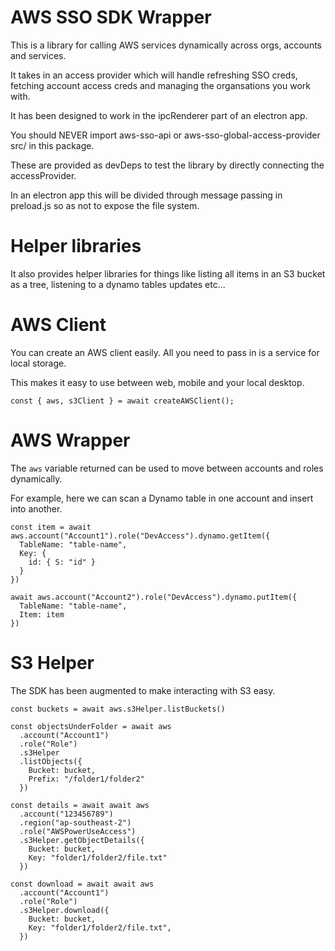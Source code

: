 # AWS SSO SDK Wrapper

This is a library for calling AWS services dynamically across orgs, accounts and services.

It takes in an access provider which will handle refreshing SSO creds, fetching account access creds and managing the organsations you work with.

It has been designed to work in the ipcRenderer part of an electron app.

You should NEVER import aws-sso-api or aws-sso-global-access-provider src/ in this package.

These are provided as devDeps to test the library by directly connecting the accessProvider.

In an electron app this will be divided through message passing in preload.js so as not to expose the file system.

# Helper libraries

It also provides helper libraries for things like listing all items in an S3 bucket as a tree, listening to a dynamo tables updates etc...

# AWS Client

You can create an AWS client easily. All you need to pass in is a service for local storage.

This makes it easy to use between web, mobile and your local desktop.

```
const { aws, s3Client } = await createAWSClient();
```

# AWS Wrapper

The `aws` variable returned can be used to move between accounts and roles dynamically.

For example, here we can scan a Dynamo table in one account and insert into another.

```
const item = await aws.account("Account1").role("DevAccess").dynamo.getItem({
  TableName: "table-name",
  Key: {
    id: { S: "id" }
  }
})

await aws.account("Account2").role("DevAccess").dynamo.putItem({
  TableName: "table-name",
  Item: item
})
```

# S3 Helper

The SDK has been augmented to make interacting with S3 easy.

```
const buckets = await aws.s3Helper.listBuckets()

const objectsUnderFolder = await aws
  .account("Account1")
  .role("Role")
  .s3Helper
  .listObjects({
    Bucket: bucket,
    Prefix: "/folder1/folder2"
  })

const details = await await aws
  .account("123456789")
  .region("ap-southeast-2")
  .role("AWSPowerUseAccess")
  .s3Helper.getObjectDetails({
    Bucket: bucket,
    Key: "folder1/folder2/file.txt"
  })

const download = await await aws
  .account("Account1")
  .role("Role")
  .s3Helper.download({
    Bucket: bucket,
    Key: "folder1/folder2/file.txt",
  })
```
